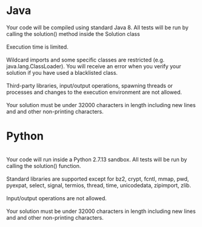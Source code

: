 Java
====

Your code will be compiled using standard Java 8. All tests will be run by calling the solution() method inside the Solution class
<br>
<br>Execution time is limited.
<br>
<br>Wildcard imports and some specific classes are restricted (e.g. java.lang.ClassLoader). You will receive an error when you verify your solution if you have used a blacklisted class.
<br>
<br>Third-party libraries, input/output operations, spawning threads or processes and changes to the execution environment are not allowed.
<br>
<br>Your solution must be under 32000 characters in length including new lines and and other non-printing characters.

Python
======

<br>Your code will run inside a Python 2.7.13 sandbox. All tests will be run by calling the solution() function.
<br>
<br>Standard libraries are supported except for bz2, crypt, fcntl, mmap, pwd, pyexpat, select, signal, termios, thread, time, unicodedata, zipimport, zlib.
<br>
<br>Input/output operations are not allowed.
<br>
<br>Your solution must be under 32000 characters in length including new lines and and other non-printing characters.
<br>